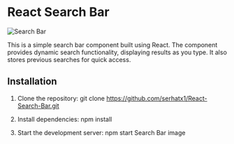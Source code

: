 # React Search Bar
![Search Bar](https://github.com/serhatx1/React-Search-Bar/assets/49308319/b13b3605-1af7-4751-8d71-2007fef7aa77)

This is a simple search bar component built using React. The component provides dynamic search functionality, displaying results as you type. It also stores previous searches for quick access.

## Installation

1. Clone the repository:
    git clone https://github.com/serhatx1/React-Search-Bar.git

2. Install dependencies:
    npm install
3. Start the development server:
    npm start
   Search Bar image
